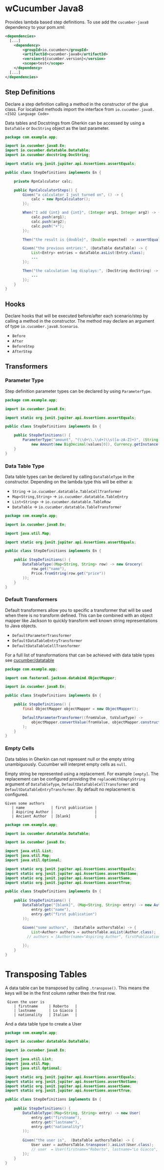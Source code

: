 wCucumber Java8
==============

Provides lambda based step definitions. To use add the `cucumber-java8` dependency to your pom.xml:

```xml
<dependencies>
  [...]
    <dependency>
        <groupId>io.cucumber</groupId>
        <artifactId>cucumber-java8</artifactId>
        <version>${cucumber.version}</version>
        <scope>test</scope>
    </dependency>
  [...]
</dependencies>
```

## Step Definitions

Declare a step definition calling a method in the constructor of the glue class.
For localized methods import the interface from `io.cucumber.java8.<ISO2 Language Code>`

Data tables and Docstrings from Gherkin can be accessed by using a `DataTable`
or `DocString` object as the last parameter.

```java
package com.example.app;

import io.cucumber.java8.En;
import io.cucumber.datatable.DataTable;
import io.cucumber.docstring.DocString;

import static org.junit.jupiter.api.Assertions.assertEquals;

public class StepDefinitions implements En {

    private RpnCalculator calc;

    public RpnCalculatorSteps() {
        Given("a calculator I just turned on", () -> {
            calc = new RpnCalculator();
        });

        When("I add {int} and {int}", (Integer arg1, Integer arg2) -> {
            calc.push(arg1);
            calc.push(arg2);
            calc.push("+");
        });

        Then("the result is {double}", (Double expected) -> assertEquals(expected, calc.value()));

        Given("the previous entries:", (DataTable dataTable) -> {
            List<Entry> entries = dataTable.asList(Entry.class);
            ...
        });

        Then("the calculation log displays:", (DocString docString) -> {
            ...
        });
    }
}
```

## Hooks

Declare hooks that will be executed before/after each scenario/step by calling a
method in the constructor. The method may declare an argument of type `io.cucumber.java8.Scenario`.

 * `Before` 
 * `After`
 * `BeforeStep`
 * `AfterStep`
 
## Transformers 

### Parameter Type

Step definition parameter types can be declared by using `ParameterType`.

```java
package com.example.app;

import io.cucumber.java8.En;

import static org.junit.jupiter.api.Assertions.assertEquals;

public class StepDefinitions implements En {

    public StepDefinitions() {
        ParameterType("amount", "(\\d+\\.\\d+)\\s([a-zA-Z]+)", (String[] values) ->
            new Amount(new BigDecimal(values[0]), Currency.getInstance(values[1])));
    }
}
``` 

### Data Table Type

Data table types can be declared by calling `DataTableType` in the constructor.
Depending on the lambda type this will be either a: 
 * `String` -> `io.cucumber.datatable.TableCellTranformer`
 * `Map<String,String>` -> `io.cucumber.datatable.TableEntry`
 * `List<String>` -> `io.cucumber.datatable.TableRow`
 * `DataTable` -> `io.cucumber.datatable.TableTransformer`

```java
package com.example.app;

import io.cucumber.java8.En;

import java.util.Map;

import static org.junit.jupiter.api.Assertions.assertEquals;

public class StepDefinitions implements En {

    public StepDefinitions() {
        DataTableType((Map<String, String> row) -> new Grocery(
            row.get("name"),
            Price.fromString(row.get("price"))
        ));
    }
}
``` 

### Default Transformers

Default transformers allow you to specific a transformer that will be used when
there is no transform defined. This can be combined with an object mapper like
Jackson to quickly transform well known string representations to Java objects.

 * `DefaultParameterTransformer`
 * `DefaultDataTableEntryTransformer`
 * `DefaultDataTableCellTransformer`
 
For a full list of transformations that can be achieved with data table types
see [cucumber/datatable](https://github.com/cucumber/cucumber/tree/master/datatable)
 
```java
package com.example.app;

import com.fasterxml.jackson.databind.ObjectMapper;

import io.cucumber.java8.En;

public class StepDefinitions implements En {

    public StepDefinitions() {
        final ObjectMapper objectMapper = new ObjectMapper();

        DefaultParameterTransformer((fromValue, toValueType) ->
            objectMapper.convertValue(fromValue, objectMapper.constructType(toValueType))
        );
    }
}
``` 

### Empty Cells

Data tables in Gherkin can not represent null or the empty string unambiguously.
Cucumber will interpret empty cells as `null`.

Empty string be represented using a replacement. For example `[empty]`.
The replacement can be configured providing the `replaceWithEmptyString`
argument of `DataTableType`, `DefaultDataTableCellTransformer` and 
`DefaultDataTableEntryTransformer`. By default no replacement is configured. 

```gherkin
Given some authors
   | name            | first publication |
   | Aspiring Author |                   |
   | Ancient Author  | [blank]           |
```

```java
package com.example.app;

import io.cucumber.datatable.DataTable;

import io.cucumber.java8.En;

import java.util.List;
import java.util.Map;
import java.util.Optional;

import static org.junit.jupiter.api.Assertions.assertEquals;
import static org.junit.jupiter.api.Assertions.assertNotSame;
import static org.junit.jupiter.api.Assertions.assertSame;
import static org.junit.jupiter.api.Assertions.assertTrue;

public class StepDefinitions implements En {
    
    public StepDefinitions() {
        DataTableType("[blank]", (Map<String, String> entry) -> new Author(
            entry.get("name"),
            entry.get("first publication")
        ));
    
        Given("some authors",  (DataTable authorsTable) -> {
            List<Author> authors = authorsTable.asList(Author.class);
          // authors = [Author(name="Aspiring Author", firstPublication=null), Author(name="Ancient Author", firstPublication=)]

        });
    }
}
```

# Transposing Tables

A data table can be transposed by calling `.transpose()`. This means the keys
will be in the first column rather then the first row.

```gherkin
 Given the user is
    | firstname	    | Roberto	|
    | lastname	    | Lo Giacco |
    | nationality	| Italian	|
 ```

And a data table type to create a User

```java 
package com.example.app;

import io.cucumber.datatable.DataTable;

import io.cucumber.java8.En;

import java.util.List;
import java.util.Map;
import java.util.Optional;

import static org.junit.jupiter.api.Assertions.assertEquals;
import static org.junit.jupiter.api.Assertions.assertNotSame;
import static org.junit.jupiter.api.Assertions.assertSame;
import static org.junit.jupiter.api.Assertions.assertTrue;

public class StepDefinitions implements En {
    
    public StepDefinitions() {
        DataTableType((Map<String, String> entry) -> new User(
            entry.get("firstname"),
            entry.get("lastname"),
            entry.get("nationality")
        ));
    
        Given("the user is",  (DataTable authorsTable) -> {
            User user = authorsTable.transpose().asList(User.class);
            // user  = User(firstname="Roberto", lastname="Lo Giacco", nationality="Italian")
        });
    }
}
```
